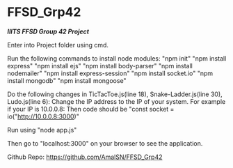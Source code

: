 # FFSD_Grp42
***IIITS FFSD Group 42 Project***

Enter into Project folder using cmd.

Run the following commands to install node modules:
"npm init"
"npm install express"
"npm install ejs"
"npm install body-parser"
"npm install nodemailer"
"npm install express-session"
"npm install socket.io"
"npm install mongodb"
"npm install mongoose"

Do the following changes in TicTacToe.js(line 18), Snake-Ladder.js(line 30), Ludo.js(line 6):
Change the IP address to the IP of your system.
For example if your IP is 10.0.0.8:
Then code should be "const socket = io("http://10.0.0.8:3000)"

Run using "node app.js"

Then go to "localhost:3000" on your browser to see the application.

Github Repo: https://github.com/AmalSN/FFSD_Grp42